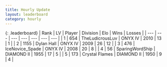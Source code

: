 ```yaml
---
title: Hourly Update
layout: leaderboard
category: hourly
---
```


{: .leaderboard}
| Rank | LV | Player | Division | Elo | Wins | Losses |
| --- | --- | --- | --- | --- | --- | --- |
| <span data-change="2">1</span> | 654 | <span title="ID: 390615">TheLudicrousLuv</span> | ONYX IV | <span data-change="31">2010</span> | <span data-change="2">13</span> | <span data-change="0">1</span> |
| <span data-change="-1">2</span> | 1155 | <span title="ID: 174294">Dylan Hall</span> | ONYX IV | <span data-change="-5">2009</span> | <span data-change="1">26</span> | <span data-change="1">12</span> |
| <span data-change="-1">3</span> | 476 | <span title="ID: 597289">IceNovice_Spade</span> | ONYX IV | <span data-change="0">2008</span> | <span data-change="0">20</span> | <span data-change="0">8</span> |
| <span data-change="0">4</span> | 56 | <span title="ID: 457815">SparingWordShip</span> | DIAMOND II | <span data-change="0">1955</span> | <span data-change="0">17</span> | <span data-change="0">5</span> |
| <span data-change="0">5</span> | 173 | <span title="ID: 725085">Crystal Flames</span> | DIAMOND II | <span data-change="0">1950</span> | <span data-change="0">9</span> | <span data-change="0">4</span> |